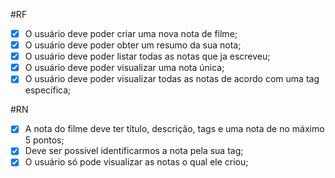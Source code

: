 #RF
- [x] O usuário deve poder criar uma nova nota de filme;
- [x] O usuário deve poder obter um resumo da sua nota;
- [x] O usuário deve poder listar todas as notas que ja escreveu;
- [x] O usuário deve poder visualizar uma nota única;
- [x] O usuário deve poder visualizar todas as notas de acordo com uma tag específica;
  
#RN
- [x] A nota do filme deve ter título, descrição, tags e uma nota de no máximo 5 pontos;
- [x] Deve ser possivel identificarmos a nota pela sua tag;
- [x] O usuário só pode visualizar as notas o qual ele criou;
